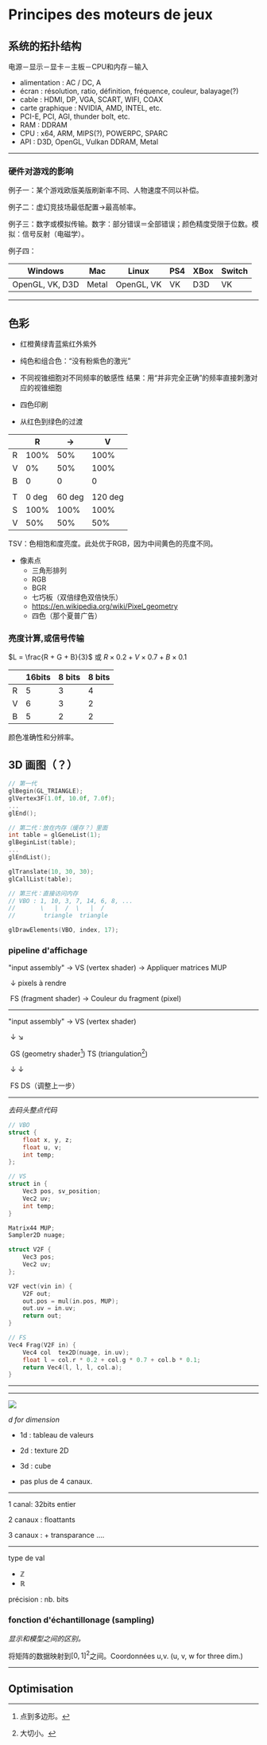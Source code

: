 # Principes des moteurs de jeux

## 系统的拓扑结构

电源－显示－显卡－主板－CPU和内存－输入

- alimentation : AC / DC, A
- écran : résolution, ratio, définition, fréquence, couleur, balayage(?)
- cable : HDMI, DP, VGA, SCART, WIFI, COAX
- carte graphique : NVIDIA, AMD, INTEL, etc.
- PCI-E, PCI, AGI, thunder bolt, etc.
- RAM : DDRAM
- CPU : x64, ARM, MIPS(?), POWERPC, SPARC
- API : D3D, OpenGL, Vulkan DDRAM, Metal

----

### 硬件对游戏的影响

例子一：某个游戏欧版美版刷新率不同、人物速度不同以补偿。

例子二：虚幻竞技场最低配置->最高帧率。

例子三：数字或模拟传输。数字：部分错误＝全部错误；颜色精度受限于位数。模拟：信号反射（电磁学）。

例子四：

| Windows         | Mac   | Linux      | PS4  | XBox | Switch |
| --------------- | ----- | ---------- | ---- | ---- | ------ |
| OpenGL, VK, D3D | Metal | OpenGL, VK | VK   | D3D  | VK     |

----

## 色彩

- 红橙黄绿青蓝紫红外紫外

- 纯色和组合色：“没有粉紫色的激光”

- 不同视锥细胞对不同频率的敏感性
  结果：用“并非完全正确”的频率直接刺激对应的视锥细胞
- 四色印刷
- 从红色到绿色的过渡

|      | R     | $\to$  | V       |
| ---- | ----- | ------ | ------- |
| R    | 100%  | 50%    | 100%    |
| V    | 0%    | 50%    | 100%    |
| B    | 0     | 0      | 0       |
|      |       |        |         |
| T    | 0 deg | 60 deg | 120 deg |
| S    | 100%  | 100%   | 100%    |
| V    | 50%   | 50%    | 50%     |

TSV：色相饱和度亮度。此处优于RGB，因为中间黄色的亮度不同。

- 像素点
  - 三角形排列
  - RGB
  - BGR
  - 七巧板（双倍绿色双倍快乐）
  - https://en.wikipedia.org/wiki/Pixel_geometry
  - 四色（那个夏普广告）

### 亮度计算,或信号传输

$L = \frac{R + G + B}{3}$ 或 $R \times 0.2 + V \times 0.7 + B \times 0.1$

|      | 16bits | 8 bits | 8 bits |
| ---- | ------ | ------ | ------ |
| R    | 5      | 3      | 4      |
| V    | 6      | 3      | 2      |
| B    | 5      | 2      | 2      |

颜色准确性和分辨率。

## 3D 画图（？）

```c++
// 第一代
glBegin(GL_TRIANGLE);
glVertex3F(1.0f, 10.0f, 7.0f);
...
glEnd();
```

```c++
// 第二代：放在内存（缓存？）里面
int table = glGeneList(1);
glBeginList(table);
...
glEndList();

glTranslate(10, 30, 30);
glCallList(table);
```

```c++
// 第三代：直接访问内存
// VBO : 1, 10, 3, 7, 14, 6, 8, ...
//       \   |  /  \   |  /
//        triangle  triangle

glDrawElements(VBO, index, 17);
```

### pipeline d'affichage

"input assembly" $\to$ VS (vertex shader) $\to$ Appliquer matrices MUP

​					$\downarrow$ pixels à rendre

​					FS (fragment shader) $\to$ Couleur du fragment (pixel)

----

"input assembly" $\to$ VS (vertex shader)

​					$\downarrow$						$\searrow$

​					GS (geometry shader[^1])	TS (triangulation[^2])

​					$\downarrow$							$\downarrow$

​					FS						DS（调整上一步）

----

*去码头整点代码*

```c++
// VBO
struct {
	float x, y, z;
	float u, v;
	int temp;
};
```

```c++
// VS
struct in {
	Vec3 pos, sv_position;
    Vec2 uv;
    int temp;
}

Matrix44 MUP;
Sampler2D nuage;
```

```c++
struct V2F {
	Vec3 pos;
	Vec2 uv;
};

V2F vect(vin in) {
    V2F out;
    out.pos = mul(in.pos, MUP);
    out.uv = in.uv;
    return out;
}
```

```c++
// FS
Vec4 Frag(V2F in) {
	Vec4 col  tex2D(nuage, in.uv);
	float l = col.r * 0.2 + col.g * 0.7 + col.b * 0.1;
    return Vec4(l, l, l, col.a);
} 
```

----

[^1]: 点到多边形。
[^2]: 大切小。

----

![](/home/wluo/Documents/CS-ca/notes/note-img.png)

*d for dimension*

- 1d : tableau de valeurs

- 2d : texture 2D

- 3d : cube

- pas plus de 4 canaux.

----

1 canal: 32bits entier

2 canaux : floattants

3 canaux : + transparance ....

----

type de val

- $\mathbb{Z}$
- $\mathbb{R}$

précision : nb. bits

### fonction d'échantillonage (sampling)

*显示和模型之间的区别。*

将矩阵的数据映射到$[0, 1]^2$之间。Coordonnées u,v. (u, v, w for three dim.)



----

## Optimisation
